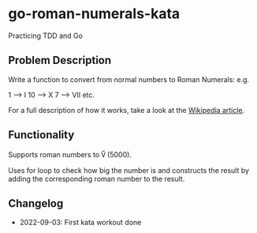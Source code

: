 # go-roman-numerals-kata
Practicing TDD and Go

## Problem Description
Write a function to convert from normal numbers to Roman Numerals: e.g.

1 --> I
10 --> X
7 --> VII
etc.

For a full description of how it works, take a look at the [Wikipedia article](https://en.wikipedia.org/wiki/Roman_numerals).

## Functionality

Supports roman numbers to V̅ (5000).

Uses for loop to check how big the number is and constructs the result by adding the corresponding roman number to the result.


## Changelog

- 2022-09-03: First kata workout done
